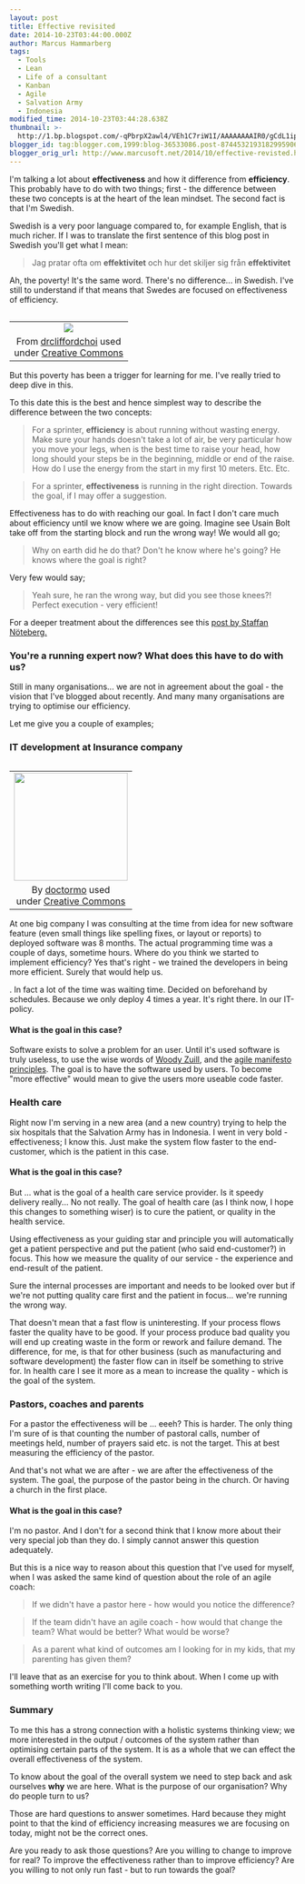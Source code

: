 ```yaml
---
layout: post
title: Effective revisited
date: 2014-10-23T03:44:00.000Z
author: Marcus Hammarberg
tags:
  - Tools
  - Lean
  - Life of a consultant
  - Kanban
  - Agile
  - Salvation Army
  - Indonesia
modified_time: 2014-10-23T03:44:28.638Z
thumbnail: >-
  http://1.bp.blogspot.com/-qPbrpX2awl4/VEh1C7riW1I/AAAAAAAAIR0/gCdL1ip_PHo/s72-c/9096190838_350590d10d_m.jpg
blogger_id: tag:blogger.com,1999:blog-36533086.post-8744532193182995906
blogger_orig_url: http://www.marcusoft.net/2014/10/effective-revisted.html
---
```



I'm talking a lot about **effectiveness** and how it difference from
**efficiency**. This probably have to do with two things; first - the
difference between these two concepts is at the heart of the lean
mindset. The second fact is that I'm Swedish.

Swedish is a very poor language compared to, for example English, that
is much richer. If I was to translate the first sentence of this blog
post in Swedish you'll get what I mean:

> Jag pratar ofta om **effektivitet** och hur det skiljer sig från
> **effektivitet**

Ah, the poverty! It's the same word. There's no difference... in
Swedish. I've still to understand if that means that Swedes are focused
on effectiveness of efficiency.

<table class="tr-caption-container" data-cellpadding="0"
data-cellspacing="0"
style="float: left; margin-right: 1em; text-align: left;">
<colgroup>
<col style="width: 100%" />
</colgroup>
<tbody>
<tr class="odd">
<td style="text-align: center;"><a
href="http://1.bp.blogspot.com/-qPbrpX2awl4/VEh1C7riW1I/AAAAAAAAIR0/gCdL1ip_PHo/s1600/9096190838_350590d10d_m.jpg"
data-imageanchor="1"
style="clear: left; margin-bottom: 1em; margin-left: auto; margin-right: auto;"><img
src="http://1.bp.blogspot.com/-qPbrpX2awl4/VEh1C7riW1I/AAAAAAAAIR0/gCdL1ip_PHo/s1600/9096190838_350590d10d_m.jpg"
data-border="0" /></a></td>
</tr>
<tr class="even">
<td class="tr-caption" style="text-align: center;">From <a
href="https://www.flickr.com/photos/doctorcliff/"
target="_blank">drcliffordchoi</a> used<br />
under <a href="http://creativecommons.org/licenses/by-sa/3.0/"
target="_blank">Creative Commons</a><br />
</td>
</tr>
</tbody>
</table>

But this poverty has been a trigger for learning for me. I've really
tried to deep dive in this.

To this date this is the best and hence simplest way to describe the
difference between the two concepts:

> For a sprinter, **efficiency** is about running without wasting
> energy. Make sure your hands doesn't take a lot of air, be very
> particular how you move your legs, when is the best time to raise your
> head, how long should your steps be in the beginning, middle or end of
> the raise. How do I use the energy from the start in my first 10
> meters. Etc. Etc.

> For a sprinter, **effectiveness** is running in the right direction.
> Towards the goal, if I may offer a suggestion.

Effectiveness has to do with reaching our goal. In fact I don't care
much about efficiency until we know where we are going. Imagine see
Usain Bolt take off from the starting block and run the wrong way! We
would all go;

> Why on earth did he do that? Don't he know where he's going? He knows
> where the goal is right?

Very few would say;

> Yeah sure, he ran the wrong way, but did you see those knees?! Perfect
> execution - very efficient!

For a deeper treatment about the differences see this <a
href="http://blog.staffannoteberg.com/2014/06/12/efficiency-productivity-and-effectiveness/"
target="_blank">post by Staffan Nöteberg.</a>

### You're a running expert now? What does this have to do with us?

Still in many organisations... we are not in agreement about the goal -
the vision that I've blogged about recently. And many many organisations
are trying to optimise our efficiency.

Let me give you a couple of examples;

### IT development at Insurance company

<table class="tr-caption-container" data-cellpadding="0"
data-cellspacing="0"
style="float: right; margin-left: 1em; text-align: right;">
<colgroup>
<col style="width: 100%" />
</colgroup>
<tbody>
<tr class="odd">
<td style="text-align: center;"><a
href="http://4.bp.blogspot.com/--qDpUxXmqNU/VEh2xvOEucI/AAAAAAAAISA/xfTYC25J7dM/s1600/computer_programmer__ink_by_doctormo-d5q4fm1.png"
data-imageanchor="1"
style="clear: right; margin-bottom: 1em; margin-left: auto; margin-right: auto;"><img
src="http://4.bp.blogspot.com/--qDpUxXmqNU/VEh2xvOEucI/AAAAAAAAISA/xfTYC25J7dM/s1600/computer_programmer__ink_by_doctormo-d5q4fm1.png"
data-border="0" width="200" height="190" /></a></td>
</tr>
<tr class="even">
<td class="tr-caption" style="text-align: center;">By <a
href="http://doctormo.deviantart.com/art/Computer-Programmer-Ink-346207753"
target="_blank">doctormo</a> used<br />
under <a href="http://creativecommons.org/licenses/by-sa/3.0/"
target="_blank">Creative Commons</a></td>
</tr>
</tbody>
</table>

At one big company I was consulting at the time from idea for new
software feature (even small things like spelling fixes, or layout or
reports) to deployed software was 8 months. The actual programming time
was a couple of days, sometime hours.
Where do you think we started to implement efficiency?
Yes that's right - we trained the developers in being more efficient.
Surely that would help us.

</div>

. In fact a lot of the time was waiting time. Decided on beforehand by
schedules. Because we only deploy 4 times a year. It's right there. In
our IT-policy.

#### What is the goal in this case?

Software exists to solve a problem for an user. Until it's used software
is truly useless, to use the wise words of <a
href="http://zuill.us/WoodyZuill/2012/09/16/agile-maxims-presentation-at-agile-open-socal-2012/"
target="_blank">Woody Zuill</a>, and the
<a href="http://agilemanifesto.org/principles.html"
target="_blank">agile manifesto principles</a>. The goal is to have the
software used by users.
To become "more effective" would mean to give the users more useable
code faster.

### Health care

<div>

Right now I'm serving in a new area (and a new country) trying to help
the six hospitals that the Salvation Army has in Indonesia. I went in
very bold - effectiveness; I know this. Just make the system flow faster
to the end-customer, which is the patient in this case.

</div>

#### What is the goal in this case?

<div>

But ... what is the goal of a health care service provider. Is it speedy
delivery really... No not really. The goal of health care (as I think
now, I hope this changes to something wiser) is to cure the patient, or
quality in the health service.

</div>

<div>
</div>

<div>

Using effectiveness as your guiding star and principle you will
automatically get a patient perspective and put the patient (who said
end-customer?) in focus. This how we measure the quality of our
service - the experience and end-result of the patient.

</div>

<div>
</div>

<div>

Sure the internal processes are important and needs to be looked over
but if we're not putting quality care first and the patient in focus...
we're running the wrong way.

</div>

<div>
</div>

<div>

That doesn't mean that a fast flow is uninteresting. If your process
flows faster the quality have to be good. If your process produce bad
quality you will end up creating waste in the form or rework and failure
demand.
The difference, for me, is that for other business (such as
manufacturing and software development) the faster flow can in itself be
something to strive for. In health care I see it more as a mean to
increase the quality - which is the goal of the system.

</div>

### Pastors, coaches and parents

<div>

For a pastor the effectiveness will be ... eeeh? This is harder. The
only thing I'm sure of is that counting the number of pastoral calls,
number of meetings held, number of prayers said etc. is not the target.
This at best measuring the efficiency of the pastor.

</div>

<div>
</div>

<div>

And that's not what we are after - we are after the effectiveness of the
system. The goal, the purpose of the pastor being in the church. Or
having a church in the first place.

</div>

#### What is the goal in this case?

<div>

I'm no pastor. And I don't for a second think that I know more about
their very special job than they do. I simply cannot answer this
question adequately.

</div>

<div>
</div>

<div>

But this is a nice way to reason about this question that I've used for
myself, when I was asked the same kind of question about the role of an
agile coach:

</div>

> If we didn't have a pastor here - how would you notice the difference?

> If the team didn't have an agile coach - how would that change the
> team? What would be better? What would be worse?

> As a parent what kind of outcomes am I looking for in my kids, that my
> parenting has given them?  

I'll leave that as an exercise for you to think about. When I come up
with something worth writing I'll come back to you.

### Summary

To me this has a strong connection with a holistic systems thinking
view; we more interested in the output / outcomes of the system rather
than optimising certain parts of the system. It is as a whole that we
can effect the overall effectiveness of the system.

To know about the goal of the overall system we need to step back and
ask ourselves **why** we are here. What is the purpose of our
organisation? Why do people turn to us?

Those are hard questions to answer sometimes. Hard because they might
point to that the kind of efficiency increasing measures we are focusing
on today, might not be the correct ones.

Are you ready to ask those questions? Are you willing to change to
improve for real? To improve the effectiveness rather than to improve
efficiency? Are you willing to not only run fast - but to run towards
the goal?

</div>
